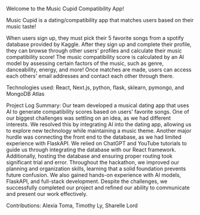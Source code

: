 Welcome to the Music Cupid Compatibility App!

Music Cupid is a dating/compatibility app that matches users based on their music taste!

When users sign up, they must pick their 5 favorite songs from a spotify database provided by Kaggle. 
After they sign up and complete their profile, they can browse through other users' profiles and calculate their music compatibility score! 
The music compatibility score is calculated by an AI model by assessing certain factors of the music, such as genre, danceability, energy, and more! 
Once matches are made, users can access each others' email addresses and contact each other through there.

Technologies used: React, Next.js, python, flask, sklearn, pymongo, and MongoDB Atlas

Project Log Summary: Our team developed a musical dating app that uses AI to generate compatibility scores based on users’ favorite songs. One of our biggest challenges was settling on an idea, as we had different interests. We resolved this by integrating AI into the dating app, allowing us to explore new technology while maintaining a music theme. Another major hurdle was connecting the front end to the database, as we had limited experience with FlaskAPI. We relied on ChatGPT and YouTube tutorials to guide us through integrating the database with our React framework. Additionally, hosting the database and ensuring proper routing took significant trial and error. Throughout the hackathon, we improved our planning and organization skills, learning that a solid foundation prevents future confusion. We also gained hands-on experience with AI models, FlaskAPI, and full-stack development. Despite the challenges, we successfully completed our project and refined our ability to communicate and present our work effectively.

Contributions: Alexia Toma, Timothy Ly, Sharelle Lord
